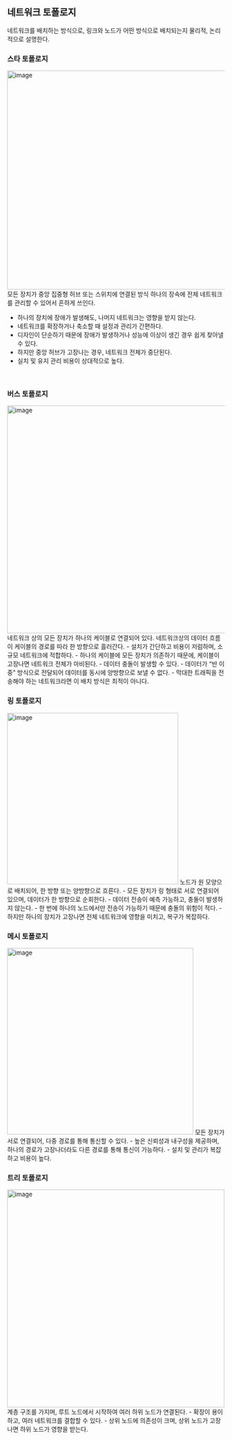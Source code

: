 ## 네트워크 토폴로지
네트워크를 배치하는 방식으로, 링크와 노드가 어떤 방식으로 배치되는지 물리적, 논리적으로 설명한다.  




### 스타 토폴로지

<img width="506" alt="image" src="https://github.com/user-attachments/assets/badefd30-5949-4990-92f2-a976bbbb094f">
모든 장치가 중앙 집중형 허브 또는 스위치에 연결된 방식  
하나의 장속에 전체 네트워크를 관리할 수 있어서 흔하게 쓰인다.  

- 하나의 장치에 장애가 발생해도, 나머지 네트워크는 영향을 받지 않는다.
- 네트워크를 확장하거나 축소할 때 설정과 관리가 간편하다.
- 디자인이 단순하기 때문에 장애가 발생하거나 성능에 이상이 생긴 경우 쉽게 찾아낼 수 있다.
- 하지만 중앙 허브가 고장나는 경우, 네트워크 전체가 중단된다.  
- 실치 및 유지 관리 비용이 상대적으로 높다.  

<br>

### 버스 토폴로지
<img width="526" alt="image" src="https://github.com/user-attachments/assets/045fab93-642d-4cdb-a743-a50e7438e54e">
네트워크 상의 모든 장치가 하나의 케이블로 연결되어 있다.  
네트워크상의 데이터 흐름이 케이블의 경로를 따라 한 방향으로 흘러간다.  
- 설치가 간단하고 비용이 저럼하며, 소규모 네트워크에 적합하다. 
- 하나의 케이블에 모든 장치가 의존하기 때문에, 케이블이 고장나면 네트워크 전체가 마비된다.  
- 데이터 충돌이 발생할 수 있다.
- 데이터가 “반 이중" 방식으로 전달되어 데이터를 동시에 양방향으로 보낼 수 없다.
- 막대한 트래픽을 전송해야 하는 네트워크라면 이 배치 방식은 최적이 아니다.





<br>

### 링 토폴로지
<img width="396" alt="image" src="https://github.com/user-attachments/assets/1b0c18d9-02a2-474c-bf9e-cfc9ae3f7986">
노드가 원 모양으로 배치되어, 한 방향 또는 양방향으로 흐른다.   
- 모든 장치가 링 형태로 서로 연결되어 있으며, 데이터가 한 방향으로 순회한다.
- 데이터 전송이 예측 가능하고, 충돌이 발생하지 않는다.  
- 한 번에 하나의 노드에서만 전송이 가능하기 때문에 충돌의 위험이 적다.
- 하지만 하나의 장치가 고장나면 전체 네트워크에 영향을 미치고, 복구가 복잡하다.




<br>

### 메시 토폴로지
<img width="431" alt="image" src="https://github.com/user-attachments/assets/68ac7881-fa0b-4bb1-bb81-6fe7ce5b5cbb">
모든 장치가 서로 연결되어, 다중 경로를 통해 통신할 수 있다.  
- 높은 신뢰성과 내구성을 제공하며, 하나의 경로가 고장나더라도 다른 경로를 통해 통신이 가능하다.  
- 설치 및 관리가 복잡하고 비용이 높다.





<br>

### 트리 토폴로지
<img width="503" alt="image" src="https://github.com/user-attachments/assets/5d58871e-0bad-4deb-88d5-28f45b28556a">
계층 구조를 가지며, 루트 노드에서 시작하여 여러 하위 노드가 연결된다.  
- 확장이 용이하고, 여러 네트워크를 결합할 수 있다.  
- 상위 노드에 의존성이 크며, 상위 노드가 고장 나면 하위 노드가 영향을 받는다.




